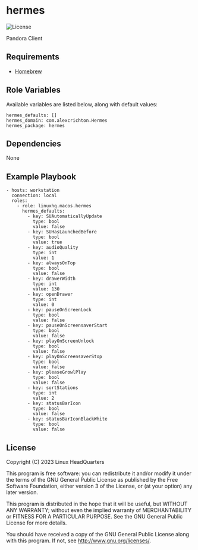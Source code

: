 # hermes

![License](https://img.shields.io/badge/license-GPLv3-brightgreen.svg?style=flat)

Pandora Client

## Requirements

* [Homebrew](https://brew.sh)

## Role Variables

Available variables are listed below, along with default values:

    hermes_defaults: []
    hermes_domain: com.alexcrichton.Hermes
    hermes_package: hermes

## Dependencies

None

## Example Playbook

    - hosts: workstation
      connection: local
      roles:
        - role: linuxhq.macos.hermes
          hermes_defaults:
            - key: SUAutomaticallyUpdate
              type: bool
              value: false
            - key: SUHasLaunchedBefore
              type: bool
              value: true
            - key: audioQuality
              type: int
              value: 1
            - key: alwaysOnTop
              type: bool
              value: false
            - key: drawerWidth
              type: int
              value: 130
            - key: openDrawer
              type: int
              value: 0
            - key: pauseOnScreenLock
              type: bool
              value: false
            - key: pauseOnScreensaverStart
              type: bool
              value: false
            - key: playOnScreenUnlock
              type: bool
              value: false
            - key: playOnScreensaverStop
              type: bool
              value: false
            - key: pleaseGrowlPlay
              type: bool
              value: false
            - key: sortStations
              type: int
              value: 2
            - key: statusBarIcon
              type: bool
              value: false
            - key: statusBarIconBlackWhite
              type: bool
              value: false

## License

Copyright (C) 2023 Linux HeadQuarters

This program is free software: you can redistribute it and/or modify
it under the terms of the GNU General Public License as published by
the Free Software Foundation, either version 3 of the License, or
(at your option) any later version.

This program is distributed in the hope that it will be useful,
but WITHOUT ANY WARRANTY; without even the implied warranty of
MERCHANTABILITY or FITNESS FOR A PARTICULAR PURPOSE. See the
GNU General Public License for more details.

You should have received a copy of the GNU General Public License
along with this program. If not, see <http://www.gnu.org/licenses/>.
